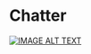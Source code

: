 # Chatter


[![IMAGE ALT TEXT](http://img.youtube.com/vi/4saa3Pnq3yQ/0.jpg)](http://www.youtube.com/watch?v=4saa3Pnq3yQ "Chatter Demo")

